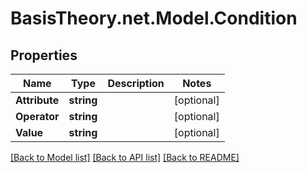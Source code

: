 
# BasisTheory.net.Model.Condition

## Properties

Name | Type | Description | Notes
------------ | ------------- | ------------- | -------------
**Attribute** | **string** |  | [optional] 
**Operator** | **string** |  | [optional] 
**Value** | **string** |  | [optional] 

[[Back to Model list]](../README.md#documentation-for-models)
[[Back to API list]](../README.md#documentation-for-api-endpoints)
[[Back to README]](../README.md)

